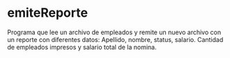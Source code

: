 # emiteReporte
Programa que lee un archivo de empleados y remite un nuevo archivo con un reporte con diferentes datos: Apellido, nombre, status, salario. Cantidad de empleados impresos y salario total de la nomina. 

